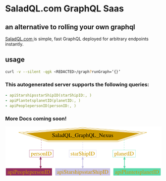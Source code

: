 # SaladQL.com GraphQL Saas
## an alternative to rolling your own graphql

[SaladQL.com ](https://saladql.com) is simple, fast GraphQL deployed
for arbitrary endpoints instantly.

## usage
```bash
curl -v --silent -qgk <REDACTED>/graph?runGraph=‘{}’
```

### This autogenerated server supports the following queries:
```yaml
- apiStarshipsstarShipID(starShipID:, )
- apiPlantetsplanetID(planetID:, )
- apiPeoplepersonID(personID:, )

```


### More Docs coming soon!
![Data Graph](https://github.com/saladql/SWAPI/blob/master/1578246620.png)
